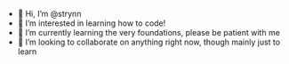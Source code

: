 - 👋 Hi, I’m @strynn
- 👀 I’m interested in learning how to code!
- 🌱 I’m currently learning the very foundations, please be patient with me
- 💞️ I’m looking to collaborate on anything right now, though mainly just to learn

<!---
strynn/strynn is a ✨ special ✨ repository because its `README.md` (this file) appears on your GitHub profile.
You can click the Preview link to take a look at your changes.
--->
